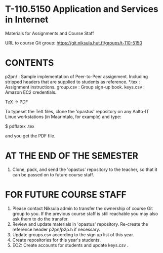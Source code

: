 T-110.5150 Application and Services in Internet
===========================
Materials for Assignments and Course Staff

URL to course Git group:
https://git.niksula.hut.fi/groups/t-110-5150

CONTENTS
===========================

  p2pn/ : Sample implementation of Peer-to-Peer assignment.
          Including stripped headers that are supplied to students as
          reference.
  *.tex : Assignment instructions.
  group.csv : Group sign-up book.
  keys.csv : Amazon EC2 credentials.


  TeX -> PDF

  To typeset the TeX files, clone the 'opastus' repository on any
  Aalto-IT Linux workstations (in Maarintalo, for example) and type:

   $ pdflatex <name>.tex

  and you get the PDF file.



AT THE END OF THE SEMESTER
===========================

 1. Clone, pack, and send the 'opastus' repository to the teacher,
    so that it can be passed on to future course staff.

FOR FUTURE COURSE STAFF
===========================

 1. Please contact Niksula admin to transfer the ownership of course
    Git group to you.
    If the previous course staff is still reachable you may also ask
    them to do the transfer.
 2. Review and update materials in 'opastus' repository.
    Re-create the reference header p2pn/p2p.h if necessary.
 3. Update groups.csv according to the sign up list of this year.
 4. Create repositories for this year's students.
 5. EC2: Create accounts for students and update keys.csv .

